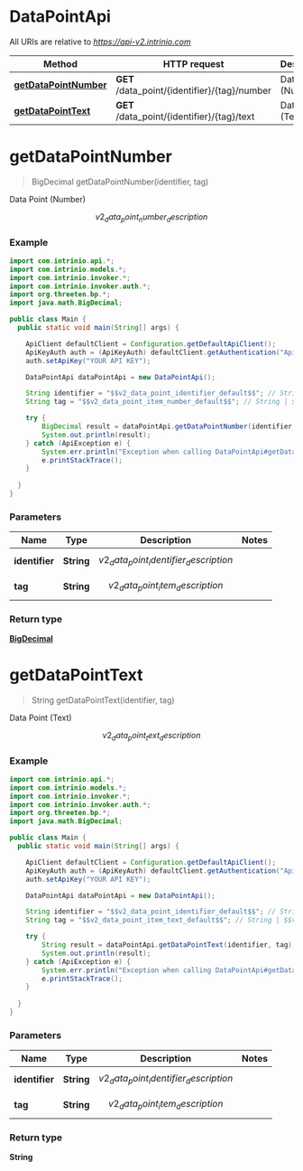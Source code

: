 # DataPointApi

All URIs are relative to *https://api-v2.intrinio.com*

Method | HTTP request | Description
------------- | ------------- | -------------
[**getDataPointNumber**](DataPointApi.md#getDataPointNumber) | **GET** /data_point/{identifier}/{tag}/number | Data Point (Number)
[**getDataPointText**](DataPointApi.md#getDataPointText) | **GET** /data_point/{identifier}/{tag}/text | Data Point (Text)


<a name="getDataPointNumber"></a>
# **getDataPointNumber**
> BigDecimal getDataPointNumber(identifier, tag)

Data Point (Number)

$$v2_data_point_number_description$$

### Example
```java
import com.intrinio.api.*;
import com.intrinio.models.*;
import com.intrinio.invoker.*;
import com.intrinio.invoker.auth.*;
import org.threeten.bp.*;
import java.math.BigDecimal;

public class Main {
  public static void main(String[] args) {

    ApiClient defaultClient = Configuration.getDefaultApiClient();
    ApiKeyAuth auth = (ApiKeyAuth) defaultClient.getAuthentication("ApiKeyAuth");
    auth.setApiKey("YOUR API KEY");

    DataPointApi dataPointApi = new DataPointApi();

    String identifier = "$$v2_data_point_identifier_default$$"; // String | $$v2_data_point_identifier_description$$
    String tag = "$$v2_data_point_item_number_default$$"; // String | $$v2_data_point_item_description$$

    try {
        BigDecimal result = dataPointApi.getDataPointNumber(identifier, tag);
        System.out.println(result);
    } catch (ApiException e) {
        System.err.println("Exception when calling DataPointApi#getDataPointNumber");
        e.printStackTrace();
    }
  
  }
}
```

### Parameters

Name | Type | Description  | Notes
------------- | ------------- | ------------- | -------------
 **identifier** | **String**| $$v2_data_point_identifier_description$$ |
 **tag** | **String**| $$v2_data_point_item_description$$ |

### Return type

[**BigDecimal**](BigDecimal.md)

<a name="getDataPointText"></a>
# **getDataPointText**
> String getDataPointText(identifier, tag)

Data Point (Text)

$$v2_data_point_text_description$$

### Example
```java
import com.intrinio.api.*;
import com.intrinio.models.*;
import com.intrinio.invoker.*;
import com.intrinio.invoker.auth.*;
import org.threeten.bp.*;
import java.math.BigDecimal;

public class Main {
  public static void main(String[] args) {

    ApiClient defaultClient = Configuration.getDefaultApiClient();
    ApiKeyAuth auth = (ApiKeyAuth) defaultClient.getAuthentication("ApiKeyAuth");
    auth.setApiKey("YOUR API KEY");

    DataPointApi dataPointApi = new DataPointApi();

    String identifier = "$$v2_data_point_identifier_default$$"; // String | $$v2_data_point_identifier_description$$
    String tag = "$$v2_data_point_item_text_default$$"; // String | $$v2_data_point_item_description$$

    try {
        String result = dataPointApi.getDataPointText(identifier, tag);
        System.out.println(result);
    } catch (ApiException e) {
        System.err.println("Exception when calling DataPointApi#getDataPointText");
        e.printStackTrace();
    }
  
  }
}
```

### Parameters

Name | Type | Description  | Notes
------------- | ------------- | ------------- | -------------
 **identifier** | **String**| $$v2_data_point_identifier_description$$ |
 **tag** | **String**| $$v2_data_point_item_description$$ |

### Return type

**String**

